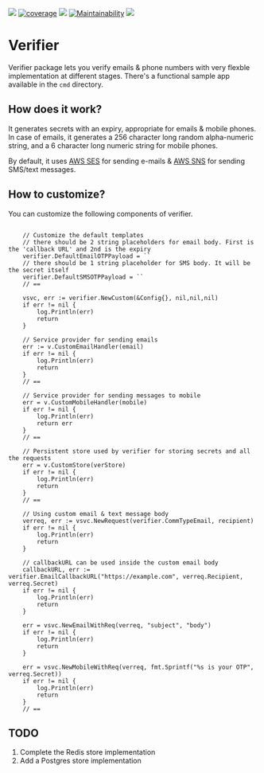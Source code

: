 [![](https://travis-ci.org/bnkamalesh/verifier.svg?branch=master)](https://travis-ci.org/bnkamalesh/verifier)
[![coverage](https://img.shields.io/codecov/c/github/bnkamalesh/verifier.svg)](https://codecov.io/gh/bnkamalesh/verifier)
[![](https://goreportcard.com/badge/github.com/bnkamalesh/verifier)](https://goreportcard.com/report/github.com/bnkamalesh/verifier)
[![Maintainability](https://api.codeclimate.com/v1/badges/46f26b25639d09d0419d/maintainability)](https://codeclimate.com/github/bnkamalesh/verifier/maintainability)
[![](https://godoc.org/github.com/nathany/looper?status.svg)](http://godoc.org/github.com/bnkamalesh/verifier)

# Verifier

Verifier package lets you verify emails & phone numbers with very flexble implementation at different stages. There's a functional sample app available
in the `cmd` directory.

## How does it work?

It generates secrets with an expiry, appropriate for emails & mobile phones. In case of emails, 
it generates a 256 character long random alpha-numeric string, and a 6 character long numeric string
for mobile phones.

By default, it uses [AWS SES](https://aws.amazon.com/ses/) for sending e-mails & [AWS SNS](https://aws.amazon.com/sns/) for sending SMS/text messages.

## How to customize?

You can customize the following components of verifier.

```golang
    
    // Customize the default templates
    // there should be 2 string placeholders for email body. First is the 'callback URL' and 2nd is the expiry
    verifier.DefaultEmailOTPPayload = ``
    // there should be 1 string placeholder for SMS body. It will be the secret itself
    verifier.DefaultSMSOTPPayload = ``
    // ==

    vsvc, err := verifier.NewCustom(&Config{}, nil,nil,nil)
	if err != nil {
		log.Println(err)
		return
    }
    
    // Service provider for sending emails
    err := v.CustomEmailHandler(email)
	if err != nil {
        log.Println(err)
		return
    }
    // ==

    // Service provider for sending messages to mobile
	err = v.CustomMobileHandler(mobile)
	if err != nil {
        log.Println(err)
		return err
    }
    // ==
    
    // Persistent store used by verifier for storing secrets and all the requests
	err = v.CustomStore(verStore)
	if err != nil {
        log.Println(err)
		return
    }
    // ==

    // Using custom email & text message body
    verreq, err := vsvc.NewRequest(verifier.CommTypeEmail, recipient)
    if err != nil {
        log.Println(err)
        return
    }

    // callbackURL can be used inside the custom email body
    callbackURL, err := verifier.EmailCallbackURL("https://example.com", verreq.Recipient, verreq.Secret)
    if err != nil {
        log.Println(err)
        return
    }

    err = vsvc.NewEmailWithReq(verreq, "subject", "body")
    if err != nil {
        log.Println(err)
        return
    }

    err = vsvc.NewMobileWithReq(verreq, fmt.Sprintf("%s is your OTP", verreq.Secret))
    if err != nil {
        log.Println(err)
        return
    }
    // ==
```

## TODO
1. Complete the Redis store implementation
2. Add a Postgres store implementation

